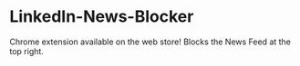 # LinkedIn-News-Blocker
Chrome extension available on the web store! Blocks the News Feed at the top right.
